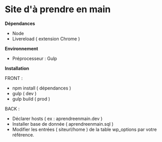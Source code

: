 # Site d'à prendre en main

**Dépendances**

- Node
- Livereload ( extension Chrome )

**Environnement**

- Préprocesseur : Gulp

**Installation**

FRONT :

- npm install ( dépendances )
- gulp ( dev )
- gulp build ( prod )

BACK :

- Déclarer hosts ( ex : aprendreenmain.dev )
- Installer base de donnée ( aprendreenmain.sql )
- Modifier les entrées ( siteurl/home ) de la table wp_options par votre référence.
